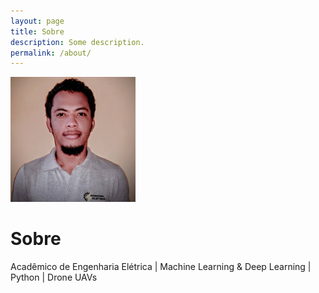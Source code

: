 ```yaml
---
layout: page
title: Sobre
description: Some description.
permalink: /about/
---
```


<img class="img-rounded" src="../assets/img/uploads/oseiasfarias.jpg" alt="Oséias Farias" width="200">

# Sobre

Acadêmico de Engenharia Elétrica | Machine Learning & Deep Learning | Python | Drone UAVs


